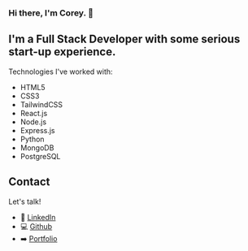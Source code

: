 ### Hi there, I'm Corey. 🌊
## I'm a Full Stack Developer with some serious start-up experience.

Technologies I've worked with:
- HTML5
- CSS3
- TailwindCSS
- React.js
- Node.js
- Express.js
- Python
- MongoDB
- PostgreSQL

## Contact

Let's talk!
* 💼 [LinkedIn](https://www.linkedin.com/in/corey-loftus/)
* 💻 [Github](https://github.com/coreyloftus)
* ➡️ [Portfolio](http://corey-loftus.netlify.app/)

